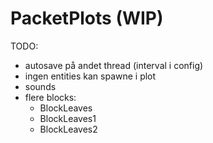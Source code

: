 # PacketPlots (WIP)

TODO:

-   autosave på andet thread (interval i config)
-   ingen entities kan spawne i plot
-   sounds
-   flere blocks:
    -   BlockLeaves
    -   BlockLeaves1
    -   BlockLeaves2
